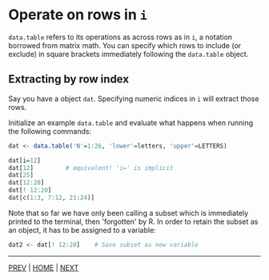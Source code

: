 # Operate on rows in `i` 

`data.table` refers to its operations as across rows as in `i`, a
notation borrowed from matrix math. You can specify which rows to
include (or exclude) in square brackets immediately following the
`data.table` object. 



## Extracting by row index
Say you have a object `dat`. Specifying numeric indices in `i` will
extract those rows.

Initialize an example `data.table` and evaluate what happens when
running the following commands:
```R
dat <- data.table('N'=1:26, 'lower'=letters, 'upper'=LETTERS)

dat[i=12]
dat[12]         # equivalent! 'i=' is implicit
dat[25]
dat[12:20]
dat[! 12:20]
dat[c(1:3, 7:12, 21:24)]
```

Note that so far we have only been calling a subset which is immediately
printed to the terminal, then 'forgotten' by R. In order to retain the
subset as an object, it has to be assigned to a variable:

```R
dat2 <- dat[! 12:20]    # Save subset as new variable
```



---

[PREV](README.md) | [HOME](/README.md) | [NEXT](B.md)

[^1]: And columns as in `j`, also equivalent to matrix notation.